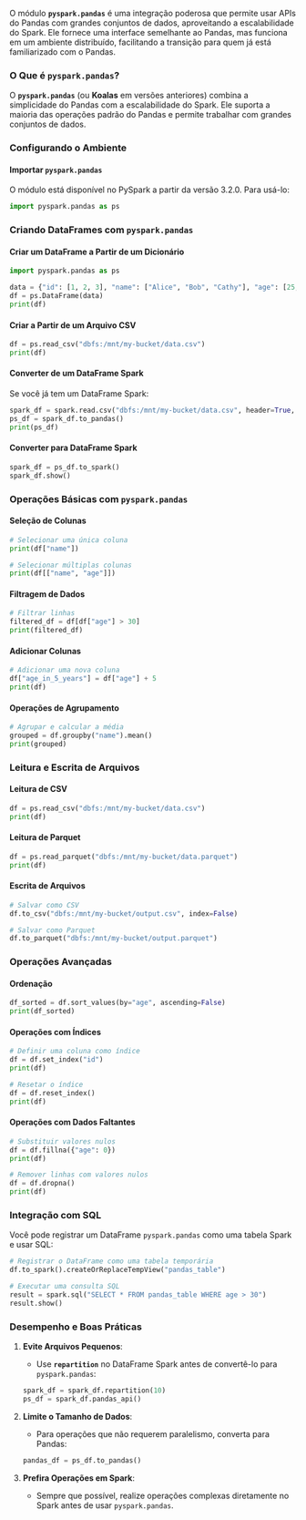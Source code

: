 
O módulo **`pyspark.pandas`** é uma integração poderosa que permite usar APIs do Pandas com grandes conjuntos de dados, aproveitando a escalabilidade do Spark. Ele fornece uma interface semelhante ao Pandas, mas funciona em um ambiente distribuído, facilitando a transição para quem já está familiarizado com o Pandas.


### **O Que é `pyspark.pandas`?**

O **`pyspark.pandas`** (ou **Koalas** em versões anteriores) combina a simplicidade do Pandas com a escalabilidade do Spark. Ele suporta a maioria das operações padrão do Pandas e permite trabalhar com grandes conjuntos de dados.


### **Configurando o Ambiente**

#### **Importar `pyspark.pandas`**

O módulo está disponível no PySpark a partir da versão 3.2.0. Para usá-lo:

```python
import pyspark.pandas as ps
```


### **Criando DataFrames com `pyspark.pandas`**

#### **Criar um DataFrame a Partir de um Dicionário**

```python
import pyspark.pandas as ps

data = {"id": [1, 2, 3], "name": ["Alice", "Bob", "Cathy"], "age": [25, 30, 35]}
df = ps.DataFrame(data)
print(df)
```

#### **Criar a Partir de um Arquivo CSV**

```python
df = ps.read_csv("dbfs:/mnt/my-bucket/data.csv")
print(df)
```

#### **Converter de um DataFrame Spark**

Se você já tem um DataFrame Spark:

```python
spark_df = spark.read.csv("dbfs:/mnt/my-bucket/data.csv", header=True, inferSchema=True)
ps_df = spark_df.to_pandas()
print(ps_df)
```

#### **Converter para DataFrame Spark**

```python
spark_df = ps_df.to_spark()
spark_df.show()
```

### **Operações Básicas com `pyspark.pandas`**

#### **Seleção de Colunas**

```python
# Selecionar uma única coluna
print(df["name"])

# Selecionar múltiplas colunas
print(df[["name", "age"]])
```

#### **Filtragem de Dados**

```python
# Filtrar linhas
filtered_df = df[df["age"] > 30]
print(filtered_df)
```

#### **Adicionar Colunas**

```python
# Adicionar uma nova coluna
df["age_in_5_years"] = df["age"] + 5
print(df)
```

#### **Operações de Agrupamento**

```python
# Agrupar e calcular a média
grouped = df.groupby("name").mean()
print(grouped)
```

### **Leitura e Escrita de Arquivos**

#### **Leitura de CSV**

```python
df = ps.read_csv("dbfs:/mnt/my-bucket/data.csv")
print(df)
```

#### **Leitura de Parquet**

```python
df = ps.read_parquet("dbfs:/mnt/my-bucket/data.parquet")
print(df)
```

#### **Escrita de Arquivos**

```python
# Salvar como CSV
df.to_csv("dbfs:/mnt/my-bucket/output.csv", index=False)

# Salvar como Parquet
df.to_parquet("dbfs:/mnt/my-bucket/output.parquet")
```

### **Operações Avançadas**

#### **Ordenação**

```python
df_sorted = df.sort_values(by="age", ascending=False)
print(df_sorted)
```

#### **Operações com Índices**

```python
# Definir uma coluna como índice
df = df.set_index("id")
print(df)

# Resetar o índice
df = df.reset_index()
print(df)
```

#### **Operações com Dados Faltantes**

```python
# Substituir valores nulos
df = df.fillna({"age": 0})
print(df)

# Remover linhas com valores nulos
df = df.dropna()
print(df)
```

### **Integração com SQL**

Você pode registrar um DataFrame `pyspark.pandas` como uma tabela Spark e usar SQL:

```python
# Registrar o DataFrame como uma tabela temporária
df.to_spark().createOrReplaceTempView("pandas_table")

# Executar uma consulta SQL
result = spark.sql("SELECT * FROM pandas_table WHERE age > 30")
result.show()
```


### **Desempenho e Boas Práticas**

1. **Evite Arquivos Pequenos**:
    
    - Use **`repartition`** no DataFrame Spark antes de convertê-lo para `pyspark.pandas`:
    
    ```python
    spark_df = spark_df.repartition(10)
    ps_df = spark_df.pandas_api()
    ```
    
2. **Limite o Tamanho de Dados**:
    
    - Para operações que não requerem paralelismo, converta para Pandas:
    
    ```python
    pandas_df = ps_df.to_pandas()
    ```
    
3. **Prefira Operações em Spark**:
    
    - Sempre que possível, realize operações complexas diretamente no Spark antes de usar `pyspark.pandas`.


